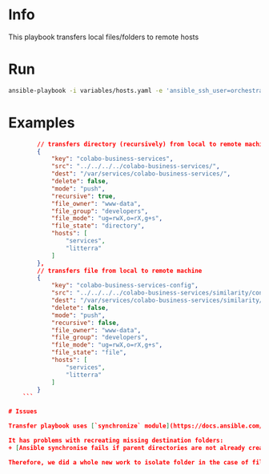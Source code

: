 # Info

This playbook transfers local files/folders to remote hosts

# Run

```sh
ansible-playbook -i variables/hosts.yaml -e 'ansible_ssh_user=orchestrator' --private-key ~/.ssh/orchestration-iaas-no.pem --extra-vars '{"active_hosts_groups": ["litterra"]}' playbooks/transfers.yml
```

# Examples

```json
        // transfers directory (recursively) from local to remote machine
        {
            "key": "colabo-business-services",
            "src": "../../../../colabo-business-services/",
            "dest": "/var/services/colabo-business-services/",
            "delete": false,
            "mode": "push",
            "recursive": true,
            "file_owner": "www-data",
            "file_group": "developers",
            "file_mode": "ug=rwX,o=rX,g+s",
            "file_state": "directory",
            "hosts": [
                "services",
                "litterra"
            ]
        },
        // transfers file from local to remote machine
        {
            "key": "colabo-business-services-config",
            "src": "../../../../colabo-business-services/similarity/config-server-remote.json",
            "dest": "/var/services/colabo-business-services/similarity/config-server.json",
            "delete": false,
            "mode": "push",
            "recursive": false,
            "file_owner": "www-data",
            "file_group": "developers",
            "file_mode": "ug=rwX,o=rX,g+s",
            "file_state": "file",
            "hosts": [
                "services",
                "litterra"
            ]
        }
    ```

# Issues

Transfer playbook uses [`synchronize` module](https://docs.ansible.com/ansible/latest/modules/synchronize_module.html) which is wrapper for the `rsync` system command.

It has problems with recreating missing destination folders:
+ [Ansible synchronise fails if parent directories are not already created](https://stackoverflow.com/questions/41961331/ansible-synchronise-fails-if-parent-directories-are-not-already-created)

Therefore, we did a whole new work to isolate folder in the case of file transfer to create it before using `synchronize`